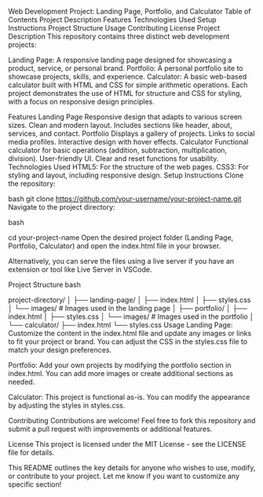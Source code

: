 Web Development Project: Landing Page, Portfolio, and Calculator
Table of Contents
Project Description
Features
Technologies Used
Setup Instructions
Project Structure
Usage
Contributing
License
Project Description
This repository contains three distinct web development projects:

Landing Page: A responsive landing page designed for showcasing a product, service, or personal brand.
Portfolio: A personal portfolio site to showcase projects, skills, and experience.
Calculator: A basic web-based calculator built with HTML and CSS for simple arithmetic operations.
Each project demonstrates the use of HTML for structure and CSS for styling, with a focus on responsive design principles.

Features
Landing Page
Responsive design that adapts to various screen sizes.
Clean and modern layout.
Includes sections like header, about, services, and contact.
Portfolio
Displays a gallery of projects.
Links to social media profiles.
Interactive design with hover effects.
Calculator
Functional calculator for basic operations (addition, subtraction, multiplication, division).
User-friendly UI.
Clear and reset functions for usability.
Technologies Used
HTML5: For the structure of the web pages.
CSS3: For styling and layout, including responsive design.
Setup Instructions
Clone the repository:

bash
git clone https://github.com/your-username/your-project-name.git
Navigate to the project directory:

bash

cd your-project-name
Open the desired project folder (Landing Page, Portfolio, Calculator) and open the index.html file in your browser.

Alternatively, you can serve the files using a live server if you have an extension or tool like Live Server in VSCode.

Project Structure
bash

project-directory/
│
├── landing-page/
│   ├── index.html
│   ├── styles.css
│   └── images/       # Images used in the landing page
│
├── portfolio/
│   ├── index.html
│   ├── styles.css
│   └── images/       # Images used in the portfolio
│
└── calculator/
    ├── index.html
    └── styles.css
Usage
Landing Page: Customize the content in the index.html file and update any images or links to fit your project or brand. You can adjust the CSS in the styles.css file to match your design preferences.

Portfolio: Add your own projects by modifying the portfolio section in index.html. You can add more images or create additional sections as needed.

Calculator: This project is functional as-is. You can modify the appearance by adjusting the styles in styles.css.

Contributing
Contributions are welcome! Feel free to fork this repository and submit a pull request with improvements or additional features.

License
This project is licensed under the MIT License - see the LICENSE file for details.

This README outlines the key details for anyone who wishes to use, modify, or contribute to your project. Let me know if you want to customize any specific section!











